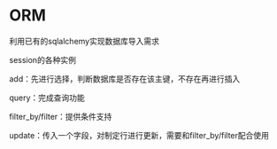 # ORM
利用已有的sqlalchemy实现数据库导入需求

session的各种实例

add：先进行选择，判断数据库是否存在该主键，不存在再进行插入

query：完成查询功能

filter_by/filter：提供条件支持

update：传入一个字段，对制定行进行更新，需要和filter_by/filter配合使用
